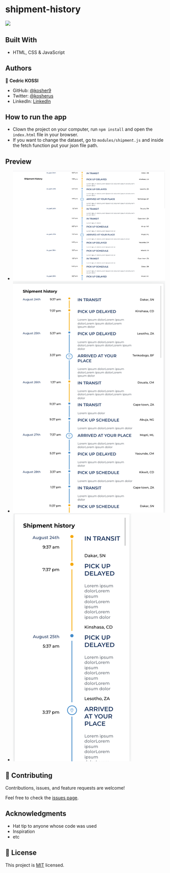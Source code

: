 # shipment-history
![](https://img.shields.io/badge/Microverse-blueviolet)

## Built With

- HTML, CSS & JavaScript

## Authors

👤 **Cedric KOSSI**

- GitHub: [@kosher9](https://github.com/kosher9)
- Twitter: [@kosherus](https://twitter.com/kosherus)
- LinkedIn: [LinkedIn](https://linkedin.com/in/lionel-c%C3%A9dric-kossi-323042172)

## How to run the app

- Clown the project on your computer, run `npm install` and open the `index.html` file in your browser.
- If you want to change the dataset, go to `modules/shipment.js` and inside the fetch function put your json file path.

## Preview
- ![Desktop](Screenshot_1.png)
- ![Tablet](Screenshot_2.png)
- ![Mobile](Screenshot_3.png)

## 🤝 Contributing

Contributions, issues, and feature requests are welcome!

Feel free to check the [issues page](../../issues/).

## Acknowledgments

- Hat tip to anyone whose code was used
- Inspiration
- etc

## 📝 License

This project is [MIT](./MIT.md) licensed.